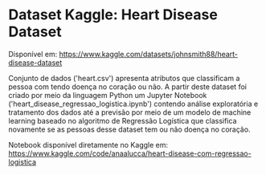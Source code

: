 # Dataset Kaggle: Heart Disease Dataset

Disponível em: https://www.kaggle.com/datasets/johnsmith88/heart-disease-dataset

Conjunto de dados ('heart.csv') apresenta atributos que classificam a pessoa com tendo doença no coração ou não. A partir deste dataset foi criado por meio da 
linguagem Python um Jupyter Notebook ('heart_disease_regressao_logistica.ipynb') contendo análise exploratória e tratamento dos dados até a previsão por meio 
de um modelo de machine learning baseado no algoritmo de Regressão Logística que classifica novamente se as pessoas desse dataset tem ou não doença no coração. 

Notebook disponível diretamente no Kaggle em: https://www.kaggle.com/code/anaalucca/heart-disease-com-regressao-logistica
